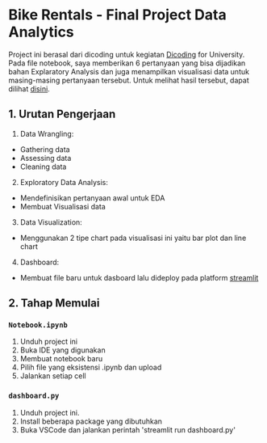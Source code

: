 # Bike Rentals - Final Project Data Analytics

Project ini berasal dari dicoding untuk kegiatan [Dicoding](https://www.dicoding.com/) for University. Pada file notebook, saya memberikan 6 pertanyaan yang bisa dijadikan bahan Explaratory Analysis dan juga menampilkan visualisasi data untuk masing-masing pertanyaan tersebut. Untuk melihat hasil tersebut, dapat dilihat [disini](https://bike-sharing-project-dicoding.streamlit.app/).

## 1. Urutan Pengerjaan
1. Data Wrangling: 
 - Gathering data
 - Assessing data
 - Cleaning data
2. Exploratory Data Analysis:
 - Mendefinisikan pertanyaan awal untuk EDA
 - Membuat Visualisasi data
3. Data Visualization:
 - Menggunakan 2 tipe chart pada visualisasi ini yaitu bar plot dan line chart
4. Dashboard:
 - Membuat file baru untuk dasboard lalu dideploy pada platform [streamlit](https://share.streamlit.io/)

## 2. Tahap Memulai
### `Notebook.ipynb`
1. Unduh project ini
2. Buka IDE yang digunakan
3. Membuat notebook baru
4. Pilih file yang eksistensi .ipynb dan upload
5. Jalankan setiap cell

### `dashboard.py`
1. Unduh project ini.
2. Install beberapa package yang dibutuhkan
3. Buka VSCode dan jalankan perintah 'streamlit run dashboard.py'
